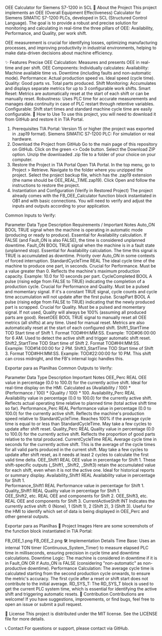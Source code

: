 OEE Calculator for Siemens S7-1200 in SCL
📄 About the Project
This project implements an OEE (Overall Equipment Effectiveness) Calculator for Siemens SIMATIC S7-1200 PLCs, developed in SCL (Structured Control Language). The goal is to provide a robust and precise solution for monitoring and calculating in real-time the three pillars of OEE: Availability, Performance, and Quality, per work shift.

OEE measurement is crucial for identifying losses, optimizing manufacturing processes, and improving productivity in industrial environments, helping to make data-driven decisions about machine efficiency.

✨ Features
Precise OEE Calculation: Measures and presents OEE in real-time and per shift.
OEE Components: Individually calculates:
Availability: Machine available time vs. Downtime (including faults and non-automatic mode).
Performance: Actual production speed vs. Ideal speed (cycle time).
Quality: Good parts vs. Total parts produced.
Shift Monitoring: Accumulates and displays separate metrics for up to 3 configurable work shifts.
Smart Reset: Metrics are automatically reset at the start of each shift or can be manually reset.
Robustness: Uses PLC time for accurate measurements and manages data continuity in case of PLC restart through retentive variables.
Configurable: Shift start times and standard machine cycle time are easily configurable.
🚀 How to Use
To use this project, you will need to download it from GitHub and restore it in TIA Portal.

1. Prerequisites
TIA Portal: Version 15 or higher (the project was exported in .zap19 format).
Siemens SIMATIC S7-1200 PLC: For simulation or real hardware.
2. Download the Project from GitHub
Go to the main page of this repository on GitHub.
Click on the green <> Code button.
Select the Download ZIP option.
Unzip the downloaded .zip file to a folder of your choice on your computer.
3. Restore the Project in TIA Portal
Open TIA Portal.
In the top menu, go to Project > Retrieve.
Navigate to the folder where you unzipped the project.
Select the project backup file, which has the .zap19 extension (the name should be OEE_REAL_TIME.zap19).
Click Open and follow the instructions to restore the project.
4. Instantiation and Configuration (Verify in Restored Project)
The project already comes with the FB_OEE_Calculator function block instantiated in OB1 and with basic connections. You will need to verify and adjust the inputs and outputs according to your application.

Common Inputs to Verify:

Parameter	Data Type	Description	Requirements / Important Notes
Auto_ON	BOOL	TRUE signal when the machine is operating in automatic mode (producing or ready to produce).	Essential for Availability calculation. If FALSE (and Fault_ON is also FALSE), the time is considered unplanned downtime.
Fault_ON	BOOL	TRUE signal when the machine is in a fault state (unplanned stop).	Essential for Availability calculation. The time this signal is TRUE is accumulated as downtime. Priority over Auto_ON in some contexts of forced interruption.
StandardCycleTime	REAL	The ideal cycle time of the machine to produce one part, in seconds.	Crucial for Performance. Must be a value greater than 0. Reflects the machine's maximum production capacity. Example: 10.0 for 10 seconds per part.
CycleCompleted	BOOL	A pulse (rising edge from FALSE to TRUE) indicating the completion of a production cycle.	Crucial for Performance and Quality. Must be a pulsed and momentary signal. If it's a constant TRUE signal, cycle counts and cycle time accumulation will not update after the first pulse.
ScrapPart	BOOL	A pulse (rising edge from FALSE to TRUE) indicating that the newly produced part is scrapped.	Crucial for Quality. Must be a pulsed and momentary signal. If not used, Quality will always be 100% (assuming all produced parts are good).
ResetOEE	BOOL	TRUE signal to manually reset all OEE metrics (all shifts) at any time.	Used for manual reset. Metrics are also automatically reset at the start of each configured shift.
Shift1_StartTime	TOD	Start time of Shift 1.	Format TOD#HH:MM:SS. Example: TOD#06:00:00 for 6 AM. Used to detect the active shift and trigger automatic shift reset.
Shift2_StartTime	TOD	Start time of Shift 2.	Format TOD#HH:MM:SS. Example: TOD#14:00:00 for 2 PM.
Shift3_StartTime	TOD	Start time of Shift 3.	Format TOD#HH:MM:SS. Example: TOD#22:00:00 for 10 PM. This shift can cross midnight, and the FB's internal logic handles this.

Exportar para as Planilhas
Common Outputs to Verify:

Parameter	Data Type	Description	Important Notes
OEE_Perc	REAL	OEE value in percentage (0.0 to 100.0) for the currently active shift.	Ideal for real-time display on the HMI. Calculated as (Availability / 100) * (Performance / 100) * (Quality / 100) * 100.
Availability_Perc	REAL	Availability value in percentage (0.0 to 100.0) for the currently active shift.	Reflects actual operating time relative to planned time (total active shift time so far).
Performance_Perc	REAL	Performance value in percentage (0.0 to 100.0) for the currently active shift.	Reflects the machine's production speed relative to StandardCycleTime. Reaches 100% if the average cycle time is equal to or less than StandardCycleTime. May take a few cycles to update after shift reset.
Quality_Perc	REAL	Quality value in percentage (0.0 to 100.0) for the currently active shift.	Reflects the proportion of good parts relative to the total produced.
CurrentCycleTime	REAL	Average cycle time in seconds for the currently active shift.	This is the average of the cycle times for all valid parts produced in the current shift. May take a few cycles to update after shift reset, as it needs at least 2 cycles to calculate the first valid time delta.
OEE_Shift1	REAL	OEE value in percentage for Shift 1.	These shift-specific outputs (_Shift1, _Shift2, _Shift3) retain the accumulated value for each shift, even when it is not the active one. Ideal for historical reports or summary display.
Availability_Shift1	REAL	Availability value in percentage for Shift 1.	
Performance_Shift1	REAL	Performance value in percentage for Shift 1.	
Quality_Shift1	REAL	Quality value in percentage for Shift 1.	
OEE_Shift2, etc.	REAL	OEE and components for Shift 2.	
OEE_Shift3, etc.	REAL	OEE and components for Shift 3.	
CurrentActiveShift	INT	Indicates the currently active shift: 0 (None), 1 (Shift 1), 2 (Shift 2), 3 (Shift 3).	Useful for the HMI to identify which set of data is being displayed in OEE_Perc and other general outputs.

Exportar para as Planilhas
📸 Project Images
Here are some screenshots of the function block instantiated in TIA Portal:

FB_OEE_1.png
FB_OEE_2.png
🛠️ Implementation Details
Time Base: Uses an internal TON timer (Continuous_System_Timer) to measure elapsed PLC time in milliseconds, ensuring precision in cycle time and downtime calculations.
Downtime Logic: The machine is considered in downtime if it is in Fault_ON OR if Auto_ON is FALSE (considering "non-automatic" as non-productive downtime).
Performance Calculation: The average cycle time is calculated starting from the second production cycle onwards, to ensure the metric's accuracy. The first cycle after a reset or shift start does not contribute to the initial average.
RD_SYS_T: The RD_SYS_T block is used to get the current PLC system time, which is essential for identifying the active shift and triggering automatic resets.
🤝 Contribution
Contributions are welcome! If you have suggestions, improvements, or find bugs, feel free to open an issue or submit a pull request.

📄 License
This project is distributed under the MIT license. See the LICENSE file for more details.

📞 Contact
For questions or support, please contact via GitHub.

